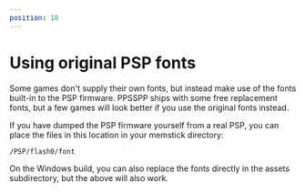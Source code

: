 ```yaml
---
position: 10
---
```

# Using original PSP fonts

Some games don't supply their own fonts, but instead make use of the fonts built-in to the PSP firmware. PPSSPP ships with some free replacement fonts, but a few games will look better if you use the original fonts instead.

If you have dumped the PSP firmware yourself from a real PSP, you can place the files in this location in your memstick directory:

`/PSP/flash0/font`

On the Windows build, you can also replace the fonts directly in the assets subdirectory, but the above will also work.